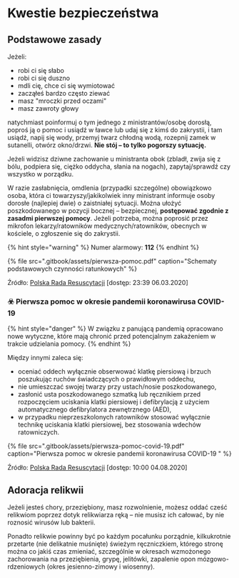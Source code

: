# Kwestie bezpieczeństwa

## Podstawowe zasady

Jeżeli:

* robi ci się słabo
* robi ci się duszno
* mdli cię, chce ci się wymiotować
* zacząłeś bardzo często ziewać
* masz "mroczki przed oczami"
* masz zawroty głowy

natychmiast poinformuj o tym jednego z ministrantów/osobę dorosłą, poproś ją o pomoc i usiądź w ławce lub udaj się z kimś do zakrystii, i tam usiądź, napij się wody, przemyj twarz chłodną wodą, rozepnij zamek w sutanelli, otwórz okno/drzwi. **Nie stój – to tylko pogorszy sytuację.**

Jeżeli widzisz dziwne zachowanie u ministranta obok \(zbladł, zwija się z bólu, podpiera się, ciężko oddycha, słania na nogach\), zapytaj/sprawdź czy wszystko w porządku.

W razie zasłabnięcia, omdlenia \(przypadki szczególne\) obowiązkowo osoba, która ci towarzyszy/jakikolwiek inny ministrant informuje osoby dorosłe \(najlepiej dwie\) o zaistniałej sytuacji. Można ułożyć poszkodowanego w pozycji bocznej – bezpiecznej, **postępować zgodnie z zasadmi pierwszej pomocy**. Jeżeli potrzeba, można poprosić przez mikrofon lekarzy/ratowników medycznych/ratowników, obecnych w kościele, o zgłoszenie się do zakrystii.

{% hint style="warning" %}
Numer alarmowy: **112**
{% endhint %}

{% file src=".gitbook/assets/pierwsza-pomoc.pdf" caption="Schematy podstawowych czynności ratunkowych" %}

Źródło: [Polska Rada Resuscytacji](https://www.prc.krakow.pl/wytyczne.html) \[dostęp: 23:39 06.03.2020\]

### ☣️ Pierwsza pomoc w okresie pandemii koronawirusa COVID-19

{% hint style="danger" %}
W związku z panującą pandemią opracowano nowe wytyczne, które mają chronić przed potencjalnym zakażeniem w trakcie udzielania pomocy.
{% endhint %}

Między innymi zaleca się:

* oceniać oddech wyłącznie obserwować klatkę piersiową i brzuch poszukując ruchów świadczących o prawidłowym oddechu,
* nie umieszczać swojej twarzy przy ustach/nosie poszkodowanego,
* zasłonić usta poszkodowanego szmatką lub ręcznikiem przed rozpoczęciem uciskania klatki piersiowej i defibrylacją z użyciem automatycznego defibrylatora zewnętrznego \(AED\),
* w przypadku nieprzeszkolonych ratowników stosować wyłącznie technikę uciskania klatki piersiowej, bez stosowania wdechów ratowniczych.

{% file src=".gitbook/assets/pierwsza-pomoc-covid-19.pdf" caption="Pierwsza pomoc w okresie pandemii koronawirusa COVID-19 " %}

Źródło: [Polska Rada Resuscytacji](https://www.prc.krakow.pl/wytyczne_covid.html) \[dostęp: 10:00 04.08.2020\]

## Adoracja relikwii

Jeżeli jesteś chory, przeziębiony, masz rozwolnienie, możesz oddać cześć relikwiom poprzez dotyk relikwiarza ręką – nie musisz ich całować, by nie roznosić wirusów lub bakterii.

Ponadto relikwie powinny być po każdym pocałunku porządnie, kilkukrotnie przetarte \(nie delikatnie muśnięte\) świeżym ręczniczkiem, którego stronę można co jakiś czas zmieniać, szczególnie w okresach wzmożonego zachorowania na przeziębienia, grypę, jelitówki, zapalenie opon mózgowo-rdzeniowych \(okres jesienno-zimowy i wiosenny\).

